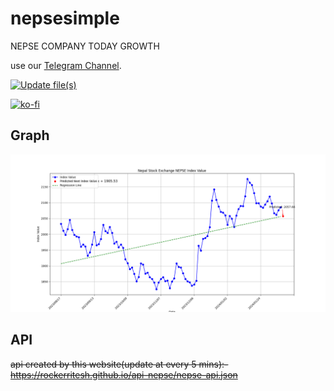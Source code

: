 # nepsesimple
NEPSE COMPANY TODAY GROWTH 

use our [Telegram Channel](https://t.me/nepsebot]).

[![Update file(s)](https://github.com/rockerritesh/nepsesimple/actions/workflows/update.yml/badge.svg)](https://github.com/rockerritesh/nepsesimple/actions/workflows/update.yml)

[![ko-fi](https://ko-fi.com/img/githubbutton_sm.svg)](https://ko-fi.com/J3J1TRQBI)

## Graph

![Graph](docs/graph.png)

## API

~~api created by this website(update at every 5 mins):- https://rockerritesh.github.io/api-nepse/nepse-api.json~~
